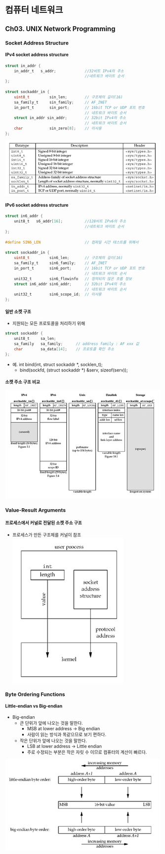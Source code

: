 # 컴퓨터 네트워크
## Ch03. UNIX Network Programming
### Socket Address Structure
#### IPv4 socket address structure

```c
struct in_addr {
    in_addr_t   s_addr;             //32비트 IPv4의 주소
                                    //네트워크 바이트 순서
};

struct sockaddr_in {
    uint8_t         sin_len;        // 구조체의 길이(16)
    sa_family_t     sin_family;     // AF_INET
    in_port_t       sin_port;       // 16bit TCP or UDP 포트 번호
                                    // 네트워크 바이트 순서
    struct in_addr sin_addr;        // 32bit IPv4의 주소
                                    // 네트워크 바이트 순서
    char            sin_zero[8];    // 미사용
};
```
![그림1](./그림1.png)

#### IPv6 socket address structure
```c
struct in6_addr {
    unit8_t   s6_addr[16];          //128비트 IPv6의 주소
                                    //네트워크 바이트 순서
};

#define SIN6_LEN                    // 컴파일 시간 테스트를 위해서

struct sockaddr_in {
    uint8_t         sin6_len;       // 구조체의 길이(16)
    sa_family_t     sin6_family;    // AF_INET
    in_port_t       sin6_port;      // 16bit TCP or UDP 포트 번호
                                    // 네트워크 바이트 순서
    unit32_t        sin6_flowinfo   // 정의되지 않은 흐름 정보
    struct in6_addr sin6_addr;      // 32bit IPv4의 주소
                                    // 네트워크 바이트 순서
    unit32_t        sin6_scope_id;  // 미사용
};
```

#### 일반 소켓 구조
- 지원되는 모든 프로토콜을 처리하기 위해
```c
struct sockaddr {
    unit8_t     sa_len;
    sa_family   sa_family;      // address family : AF xxx 값
    char        sa_data[14];    // 프로토콜 확인 주소
};
```
- 예. int bind(int, struct sockaddr *, socklen_t);
    - bind(sockfd, (struct sockaddr *) &serv, sizeof(serv));

#### 소켓 주소 구조 비교
![그림2](./그림2.png)

### Value-Result Arguments
#### 프로세스에서 커널로 전달된 소켓 주소 구조
- 프로세스가 만든 구조체를 커널이 참조
![그림3](./그림3.png)

### Byte Ordering Functions
#### Little-endian vs Big-endian
- Big-endian
    - 큰 단위가 앞에 나오는 것을 말한다.
        - MSB at lower address -> Big endian
        - 사람이 읽는 방식과 똑같으므로 보기 편하다.
    - 작은 단위가 앞에 나오는 것을 말한다.
        - LSB at lower address -> Little endian
        - 주로 수정되는 부분은 작은 자릿 수 이므로 컴퓨터의 계산이 빠르다.

![그림4](./그림4.png)
